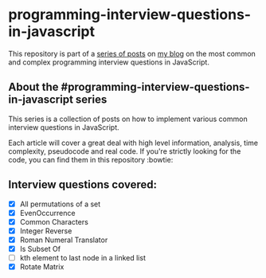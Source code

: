 # programming-interview-questions-in-javascript

This repository is part of a [series of posts](https://initjs.org/tagged/js-interview-questions) on [my blog](https://initjs.org) on the most common and complex programming interview questions in JavaScript.

## About the #programming-interview-questions-in-javascript series

This series is a collection of posts on how to implement various common interview questions in JavaScript.

Each article will cover a great deal with high level information, analysis, time complexity, pseudocode and real code. If you're strictly looking for the code, you can find them in this repository :bowtie:

## Interview questions covered:
- [x] All permutations of a set
- [x] EvenOccurrence
- [x] Common Characters
- [x] Integer Reverse
- [x] Roman Numeral Translator
- [x] Is Subset Of
- [ ] kth element to last node in a linked list
- [x] Rotate Matrix
